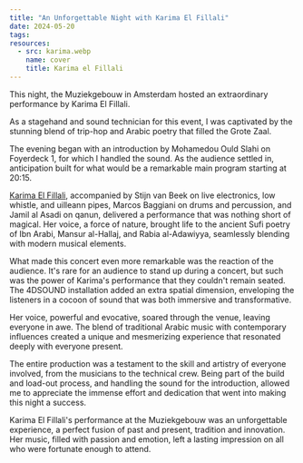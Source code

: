 ```yaml
---
title: "An Unforgettable Night with Karima El Fillali"
date: 2024-05-20
tags:
resources:
  - src: karima.webp
    name: cover
    title: Karima el Fillali
---
```

This night, the Muziekgebouw in Amsterdam hosted an extraordinary performance by Karima El Fillali.
<!--more-->
As a stagehand and sound technician for this event, I was captivated by the stunning blend of trip-hop and Arabic poetry that filled the Grote Zaal.

The evening began with an introduction by Mohamedou Ould Slahi on Foyerdeck 1, for which I handled the sound. As the audience settled in, anticipation built for what would be a remarkable main program starting at 20:15.

[Karima El Fillali](https://nl.wikipedia.org/wiki/Karima_El_Fillali), accompanied by Stijn van Beek on live electronics, low whistle, and uilleann pipes, Marcos Baggiani on drums and percussion, and Jamil al Asadi on qanun, delivered a performance that was nothing short of magical. Her voice, a force of nature, brought life to the ancient Sufi poetry of Ibn Arabi, Mansur al-Hallaj, and Rabia al-Adawiyya, seamlessly blending with modern musical elements.

What made this concert even more remarkable was the reaction of the audience. It's rare for an audience to stand up during a concert, but such was the power of Karima's performance that they couldn't remain seated. The 4DSOUND installation added an extra spatial dimension, enveloping the listeners in a cocoon of sound that was both immersive and transformative.

Her voice, powerful and evocative, soared through the venue, leaving everyone in awe. The blend of traditional Arabic music with contemporary influences created a unique and mesmerizing experience that resonated deeply with everyone present.

The entire production was a testament to the skill and artistry of everyone involved, from the musicians to the technical crew. Being part of the build and load-out process, and handling the sound for the introduction, allowed me to appreciate the immense effort and dedication that went into making this night a success.

Karima El Fillali's performance at the Muziekgebouw was an unforgettable experience, a perfect fusion of past and present, tradition and innovation. Her music, filled with passion and emotion, left a lasting impression on all who were fortunate enough to attend.

